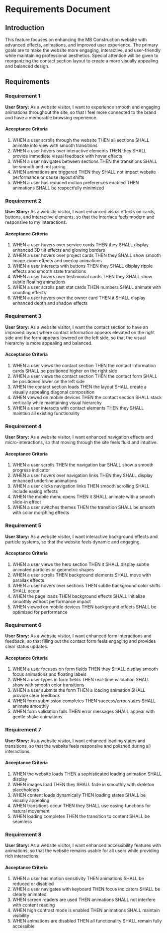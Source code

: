 # Requirements Document

## Introduction

This feature focuses on enhancing the MB Construction website with advanced effects, animations, and improved user experience. The primary goals are to make the website more engaging, interactive, and user-friendly while maintaining professional aesthetics. Special attention will be given to reorganizing the contact section layout to create a more visually appealing and balanced design.

## Requirements

### Requirement 1

**User Story:** As a website visitor, I want to experience smooth and engaging animations throughout the site, so that I feel more connected to the brand and have a memorable browsing experience.

#### Acceptance Criteria

1. WHEN a user scrolls through the website THEN all sections SHALL animate into view with smooth transitions
2. WHEN a user hovers over interactive elements THEN they SHALL provide immediate visual feedback with hover effects
3. WHEN a user navigates between sections THEN the transitions SHALL be smooth and not jarring
4. WHEN animations are triggered THEN they SHALL not impact website performance or cause layout shifts
5. WHEN a user has reduced motion preferences enabled THEN animations SHALL be respectfully minimized

### Requirement 2

**User Story:** As a website visitor, I want enhanced visual effects on cards, buttons, and interactive elements, so that the interface feels modern and responsive to my interactions.

#### Acceptance Criteria

1. WHEN a user hovers over service cards THEN they SHALL display enhanced 3D tilt effects and glowing borders
2. WHEN a user hovers over project cards THEN they SHALL show smooth image zoom effects and overlay animations
3. WHEN a user interacts with buttons THEN they SHALL display ripple effects and smooth state transitions
4. WHEN a user hovers over testimonial cards THEN they SHALL show subtle floating animations
5. WHEN a user scrolls past stat cards THEN numbers SHALL animate with counting effects
6. WHEN a user hovers over the owner card THEN it SHALL display enhanced depth and shadow effects

### Requirement 3

**User Story:** As a website visitor, I want the contact section to have an improved layout where contact information appears elevated on the right side and the form appears lowered on the left side, so that the visual hierarchy is more appealing and balanced.

#### Acceptance Criteria

1. WHEN a user views the contact section THEN the contact information cards SHALL be positioned higher on the right side
2. WHEN a user views the contact section THEN the contact form SHALL be positioned lower on the left side
3. WHEN the contact section loads THEN the layout SHALL create a visually appealing diagonal composition
4. WHEN viewed on mobile devices THEN the contact section SHALL stack vertically while maintaining visual hierarchy
5. WHEN a user interacts with contact elements THEN they SHALL maintain all existing functionality

### Requirement 4

**User Story:** As a website visitor, I want enhanced navigation effects and micro-interactions, so that moving through the site feels fluid and intuitive.

#### Acceptance Criteria

1. WHEN a user scrolls THEN the navigation bar SHALL show a smooth progress indicator
2. WHEN a user hovers over navigation links THEN they SHALL display enhanced underline animations
3. WHEN a user clicks navigation links THEN smooth scrolling SHALL include easing effects
4. WHEN the mobile menu opens THEN it SHALL animate with a smooth slide-in effect
5. WHEN a user switches themes THEN the transition SHALL be smooth with color morphing effects

### Requirement 5

**User Story:** As a website visitor, I want interactive background effects and particle systems, so that the website feels dynamic and engaging.

#### Acceptance Criteria

1. WHEN a user views the hero section THEN it SHALL display subtle animated particles or geometric shapes
2. WHEN a user scrolls THEN background elements SHALL move with parallax effects
3. WHEN a user hovers over sections THEN subtle background color shifts SHALL occur
4. WHEN the page loads THEN background effects SHALL initialize smoothly without performance impact
5. WHEN viewed on mobile devices THEN background effects SHALL be optimized for performance

### Requirement 6

**User Story:** As a website visitor, I want enhanced form interactions and feedback, so that filling out the contact form feels engaging and provides clear status updates.

#### Acceptance Criteria

1. WHEN a user focuses on form fields THEN they SHALL display smooth focus animations and floating labels
2. WHEN a user types in form fields THEN real-time validation SHALL show with smooth color transitions
3. WHEN a user submits the form THEN a loading animation SHALL provide clear feedback
4. WHEN form submission completes THEN success/error states SHALL animate smoothly
5. WHEN form validation fails THEN error messages SHALL appear with gentle shake animations

### Requirement 7

**User Story:** As a website visitor, I want enhanced loading states and transitions, so that the website feels responsive and polished during all interactions.

#### Acceptance Criteria

1. WHEN the website loads THEN a sophisticated loading animation SHALL display
2. WHEN images load THEN they SHALL fade in smoothly with skeleton placeholders
3. WHEN content loads dynamically THEN loading states SHALL be visually appealing
4. WHEN transitions occur THEN they SHALL use easing functions for natural movement
5. WHEN loading completes THEN the transition to content SHALL be seamless

### Requirement 8

**User Story:** As a website visitor, I want enhanced accessibility features with animations, so that the website remains usable for all users while providing rich interactions.

#### Acceptance Criteria

1. WHEN a user has motion sensitivity THEN animations SHALL be reduced or disabled
2. WHEN a user navigates with keyboard THEN focus indicators SHALL be clearly animated
3. WHEN screen readers are used THEN animations SHALL not interfere with content reading
4. WHEN high contrast mode is enabled THEN animations SHALL maintain visibility
5. WHEN animations are disabled THEN all functionality SHALL remain fully accessible